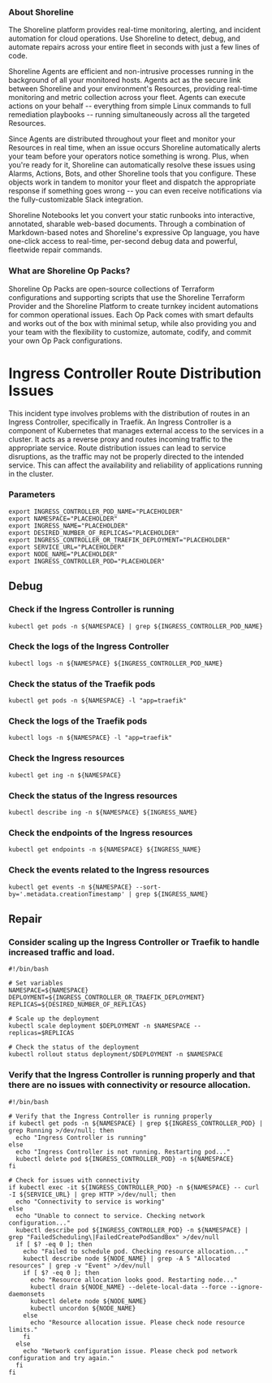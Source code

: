 
### About Shoreline
The Shoreline platform provides real-time monitoring, alerting, and incident automation for cloud operations. Use Shoreline to detect, debug, and automate repairs across your entire fleet in seconds with just a few lines of code.

Shoreline Agents are efficient and non-intrusive processes running in the background of all your monitored hosts. Agents act as the secure link between Shoreline and your environment's Resources, providing real-time monitoring and metric collection across your fleet. Agents can execute actions on your behalf -- everything from simple Linux commands to full remediation playbooks -- running simultaneously across all the targeted Resources.

Since Agents are distributed throughout your fleet and monitor your Resources in real time, when an issue occurs Shoreline automatically alerts your team before your operators notice something is wrong. Plus, when you're ready for it, Shoreline can automatically resolve these issues using Alarms, Actions, Bots, and other Shoreline tools that you configure. These objects work in tandem to monitor your fleet and dispatch the appropriate response if something goes wrong -- you can even receive notifications via the fully-customizable Slack integration.

Shoreline Notebooks let you convert your static runbooks into interactive, annotated, sharable web-based documents. Through a combination of Markdown-based notes and Shoreline's expressive Op language, you have one-click access to real-time, per-second debug data and powerful, fleetwide repair commands.

### What are Shoreline Op Packs?
Shoreline Op Packs are open-source collections of Terraform configurations and supporting scripts that use the Shoreline Terraform Provider and the Shoreline Platform to create turnkey incident automations for common operational issues. Each Op Pack comes with smart defaults and works out of the box with minimal setup, while also providing you and your team with the flexibility to customize, automate, codify, and commit your own Op Pack configurations.

# Ingress Controller Route Distribution Issues

This incident type involves problems with the distribution of routes in an Ingress Controller, specifically in Traefik. An Ingress Controller is a component of Kubernetes that manages external access to the services in a cluster. It acts as a reverse proxy and routes incoming traffic to the appropriate service. Route distribution issues can lead to service disruptions, as the traffic may not be properly directed to the intended service. This can affect the availability and reliability of applications running in the cluster.

### Parameters

```shell
export INGRESS_CONTROLLER_POD_NAME="PLACEHOLDER"
export NAMESPACE="PLACEHOLDER"
export INGRESS_NAME="PLACEHOLDER"
export DESIRED_NUMBER_OF_REPLICAS="PLACEHOLDER"
export INGRESS_CONTROLLER_OR_TRAEFIK_DEPLOYMENT="PLACEHOLDER"
export SERVICE_URL="PLACEHOLDER"
export NODE_NAME="PLACEHOLDER"
export INGRESS_CONTROLLER_POD="PLACEHOLDER"
```

## Debug

### Check if the Ingress Controller is running

```shell
kubectl get pods -n ${NAMESPACE} | grep ${INGRESS_CONTROLLER_POD_NAME}
```

### Check the logs of the Ingress Controller

```shell
kubectl logs -n ${NAMESPACE} ${INGRESS_CONTROLLER_POD_NAME}
```

### Check the status of the Traefik pods

```shell
kubectl get pods -n ${NAMESPACE} -l "app=traefik"
```

### Check the logs of the Traefik pods

```shell
kubectl logs -n ${NAMESPACE} -l "app=traefik"
```

### Check the Ingress resources

```shell
kubectl get ing -n ${NAMESPACE}
```

### Check the status of the Ingress resources

```shell
kubectl describe ing -n ${NAMESPACE} ${INGRESS_NAME}
```

### Check the endpoints of the Ingress resources

```shell
kubectl get endpoints -n ${NAMESPACE} ${INGRESS_NAME}
```

### Check the events related to the Ingress resources

```shell
kubectl get events -n ${NAMESPACE} --sort-by='.metadata.creationTimestamp' | grep ${INGRESS_NAME}
```

## Repair

### Consider scaling up the Ingress Controller or Traefik to handle increased traffic and load.

```shell
#!/bin/bash

# Set variables
NAMESPACE=${NAMESPACE}
DEPLOYMENT=${INGRESS_CONTROLLER_OR_TRAEFIK_DEPLOYMENT}
REPLICAS=${DESIRED_NUMBER_OF_REPLICAS}

# Scale up the deployment
kubectl scale deployment $DEPLOYMENT -n $NAMESPACE --replicas=$REPLICAS

# Check the status of the deployment
kubectl rollout status deployment/$DEPLOYMENT -n $NAMESPACE
```

### Verify that the Ingress Controller is running properly and that there are no issues with connectivity or resource allocation.

```shell
#!/bin/bash

# Verify that the Ingress Controller is running properly
if kubectl get pods -n ${NAMESPACE} | grep ${INGRESS_CONTROLLER_POD} | grep Running >/dev/null; then
  echo "Ingress Controller is running"
else
  echo "Ingress Controller is not running. Restarting pod..."
  kubectl delete pod ${INGRESS_CONTROLLER_POD} -n ${NAMESPACE}
fi

# Check for issues with connectivity
if kubectl exec -it ${INGRESS_CONTROLLER_POD} -n ${NAMESPACE} -- curl -I ${SERVICE_URL} | grep HTTP >/dev/null; then
  echo "Connectivity to service is working"
else
  echo "Unable to connect to service. Checking network configuration..."
  kubectl describe pod ${INGRESS_CONTROLLER_POD} -n ${NAMESPACE} | grep "FailedScheduling\|FailedCreatePodSandBox" >/dev/null
  if [ $? -eq 0 ]; then
    echo "Failed to schedule pod. Checking resource allocation..."
    kubectl describe node ${NODE_NAME} | grep -A 5 "Allocated resources" | grep -v "Event" >/dev/null
    if [ $? -eq 0 ]; then
      echo "Resource allocation looks good. Restarting node..."
      kubectl drain ${NODE_NAME} --delete-local-data --force --ignore-daemonsets
      kubectl delete node ${NODE_NAME}
      kubectl uncordon ${NODE_NAME}
    else
      echo "Resource allocation issue. Please check node resource limits."
    fi
  else
    echo "Network configuration issue. Please check pod network configuration and try again."
  fi
fi
```